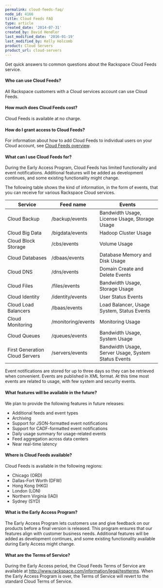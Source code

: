 ```yaml
---
permalink: cloud-feeds-faq/
node_id: 4166
title: Cloud Feeds FAQ
type: article
created_date: '2014-07-31'
created_by: David Hendler
last_modified_date: '2016-01-19'
last_modified_by: Kelly Holcomb
product: Cloud Servers
product_url: cloud-servers
---
```


Get quick answers to common questions about the Rackspace Cloud
Feeds service.

#### Who can use Cloud Feeds?

All Rackspace customers with a Cloud services account can use Cloud
Feeds.

#### How much does Cloud Feeds cost?

Cloud Feeds is available at no charge.

#### How do I grant access to Cloud Feeds?

For information about how to add Cloud Feeds to individual users on your
Cloud account, see [Cloud Feeds overview](/how-to/cloud-feeds-overview).

#### What can I use Cloud Feeds for?

During the Early Access Program, Cloud Feeds has limited functionality
and event notifications. Additional features will be added as
development continues, and some existing functionality might change.

The following table shows the kind of information, in the form of
events, that you can receive for various Rackspace Cloud services.

| Service                        | Feed name          | Events                                              |
|--------------------------------|--------------------|-----------------------------------------------------|
| Cloud Backup                   | /backup/events     | Bandwidth Usage, License Usage, Storage Usage       |
| Cloud Big Data                 | /bigdata/events    | Hadoop Cluster Usage                                |
| Cloud Block Storage            | /cbs/events        | Volume Usage                                        |
| Cloud Databases                | /dbaas/events      | Database Memory and Disk Usage                      |
| Cloud DNS                      | /dns/events        | Domain Create and Delete Events                     |
| Cloud Files                    | /files/events      | Bandwidth Usage, Storage Usage                      |
| Cloud Identity                 | /identity/events   | User Status Events                                  |
| Cloud Load Balancers           | /lbaas/events      | Load Balancer, Usage System, Status Events          |
| Cloud Monitoring               | /monitoring/events | Monitoring Usage                                    |
| Cloud Queues                   | /queues/events     | Bandwidth Usage, System Usage                       |
| First Generation Cloud Servers | /servers/events    | Bandwidth Usage, Server Usage, System Status Events |

Event notifications are stored for up to three days so they can be
retrieved when convenient. Events are published in XML format. At this
time most events are related to usage, with few system and security
events.

#### What features will be available in the future?

We plan to provide the following features in future releases:

-   Additional feeds and event types
-   Archiving
-   Support for JSON-formatted event notifications
-   Support for CADF-formatted event notifications
-   Daily usage summary for usage-related events
-   Feed aggregation across data centers
-   Near real-time latency

#### Where is Cloud Feeds available?

Cloud Feeds is available in the following regions:

-   Chicago (ORD)
-   Dallas-Fort Worth (DFW)
-   Hong Kong (HKG)
-   London (LON)
-   Northern Virginia (IAD)
-   Sydney (SYD)

#### What is the Early Access Program?

The Early Access Program lets customers use and give feedback on our
products before a final version is released. This program ensures that
our features align with customer business needs. Additional features
will be added as development continues, and some existing functionality
available during Early Access might change.

#### What are the Terms of Service?

During the Early Access period, the Cloud Feeds Terms of Service are
available at <http://www.rackspace.com/information/legal/testterms>.
When the Early Access Program is over, the Terms of Service will revert
to the standard Cloud Terms of Service.
